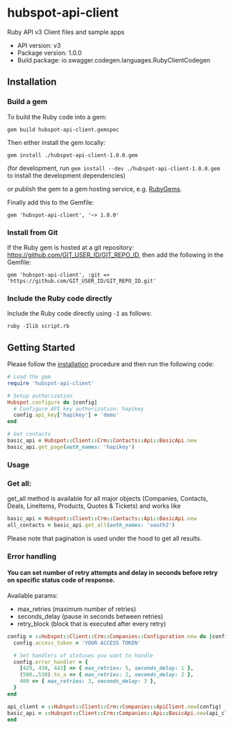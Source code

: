 # hubspot-api-client
Ruby API v3 Client files and sample apps

- API version: v3
- Package version: 1.0.0
- Build package: io.swagger.codegen.languages.RubyClientCodegen

## Installation

### Build a gem

To build the Ruby code into a gem:

```shell
gem build hubspot-api-client.gemspec
```

Then either install the gem locally:

```shell
gem install ./hubspot-api-client-1.0.0.gem
```
(for development, run `gem install --dev ./hubspot-api-client-1.0.0.gem` to install the development dependencies)

or publish the gem to a gem hosting service, e.g. [RubyGems](https://rubygems.org/).

Finally add this to the Gemfile:

    gem 'hubspot-api-client', '~> 1.0.0'

### Install from Git

If the Ruby gem is hosted at a git repository: https://github.com/GIT_USER_ID/GIT_REPO_ID, then add the following in the Gemfile:

    gem 'hubspot-api-client', :git => 'https://github.com/GIT_USER_ID/GIT_REPO_ID.git'

### Include the Ruby code directly

Include the Ruby code directly using `-I` as follows:

```shell
ruby -Ilib script.rb
```

## Getting Started

Please follow the [installation](#installation) procedure and then run the following code:
```ruby
# Load the gem
require 'hubspot-api-client'

# Setup authorization
Hubspot.configure do |config|
  # Configure API key authorization: hapikey
  config.api_key['hapikey'] = 'demo'
end

# Get contacts
basic_api = Hubspot::Client::Crm::Contacts::Api::BasicApi.new
basic_api.get_page(auth_names: 'hapikey')

```

### Usage

### Get all:
get_all method is available for all major objects (Companies, Contacts, Deals, LineItems, Products, Quotes & Tickets) and works like

```ruby
basic_api = Hubspot::Client::Crm::Contacts::Api::BasicApi.new
all_contacts = basic_api.get_all(auth_names: 'oauth2')
```
Please note that pagination is used under the hood to get all results.


### Error handling

#### You can set number of retry attempts and delay in seconds before retry on specific status code of response.

Available params:
  - max_retries (maximum number of retries)
  - seconds_delay (pause in seconds between retries)
  - retry_block (block that is executed after every retry)


```ruby
config = ::Hubspot::Client::Crm::Companies::Configuration.new do |config|
  config.access_token = 'YOUR ACCESS TOKEN'

  # Set handlers of statuses you want to handle
  config.error_handler = {
    [429, 430, 442] => { max_retries: 5, seconds_delay: 1 },
    (500..530).to_a => { max_retries: 2, seconds_delay: 2 },
    400 => { max_retries: 3, seconds_delay: 3 },
  }
end

api_client = ::Hubspot::Client::Crm::Companies::ApiClient.new(config)
basic_api = ::Hubspot::Client::Crm::Companies::Api::BasicApi.new(api_client)
end

```
